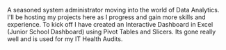 A seasoned system administrator moving into the world of Data Analytics.  I'll be hosting my projects here as I progress and gain more skills and experience.
To kick off I have created an Interactive Dashboard in Excel (Junior School Dashboard) using Pivot Tables and Slicers.  Its gone really well and is used for my IT Health Audits.

